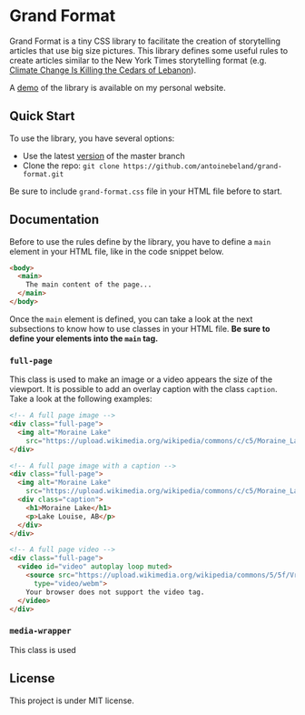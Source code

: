 Grand Format
============

Grand Format is a tiny CSS library to facilitate the creation of storytelling articles that use big size pictures. 
This library defines some useful rules to create articles similar to the New York Times storytelling format 
(e.g. [Climate Change Is Killing the Cedars of Lebanon](https://www.nytimes.com/interactive/2018/07/18/climate/lebanon-climate-change-environment-cedars.html)).

A [demo](https://www.antoinebeland.com/grand-format) of the library is available on my personal website.

Quick Start
-----------
To use the library, you have several options:

- Use the latest [version](https://raw.githubusercontent.com/antoinebeland/grand-format/master/dist/grand-format.css) 
of the master branch
- Clone the repo: `git clone https://github.com/antoinebeland/grand-format.git`

Be sure to include `grand-format.css` file in your HTML file before to start.

Documentation
-------------
Before to use the rules define by the library, you have to define a `main` element in your HTML file, like in the code
snippet below.

```html
<body>
  <main> 
    The main content of the page...
  </main>
</body>
```

Once the `main` element is defined, you can take a look at the next subsections to know how to use classes in your
HTML file. **Be sure to define your elements into the `main` tag.**

### `full-page`
This class is used to make an image or a video appears the size of the viewport. It is possible to add an overlay caption
with the class `caption`. Take a look at the following examples:

```html
<!-- A full page image -->
<div class="full-page">
  <img alt="Moraine Lake" 
    src="https://upload.wikimedia.org/wikipedia/commons/c/c5/Moraine_Lake_17092005.jpg">
</div>

<!-- A full page image with a caption -->
<div class="full-page">
  <img alt="Moraine Lake" 
    src="https://upload.wikimedia.org/wikipedia/commons/c/c5/Moraine_Lake_17092005.jpg">
  <div class="caption">
    <h1>Moraine Lake</h1>
    <p>Lake Louise, AB</p>
  </div>
</div>

<!-- A full page video -->
<div class="full-page">
  <video id="video" autoplay loop muted>
    <source src="https://upload.wikimedia.org/wikipedia/commons/5/5f/Vrabchanski_waterfall_video.webm" 
      type="video/webm">
    Your browser does not support the video tag.
  </video>
</div>
```

### `media-wrapper`
This class is used 




License
-------
This project is under MIT license.
